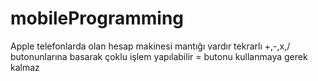 # mobileProgramming
Apple telefonlarda olan hesap makinesi mantığı vardır
tekrarlı +,-,x,/ butonunlarına basarak çoklu işlem yapılabilir
= butonu kullanmaya gerek kalmaz
